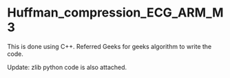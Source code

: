 # Huffman_compression_ECG_ARM_M3

This is done using C++. Referred Geeks for geeks algorithm to write the code. 

Update: zlib python code is also attached. 
